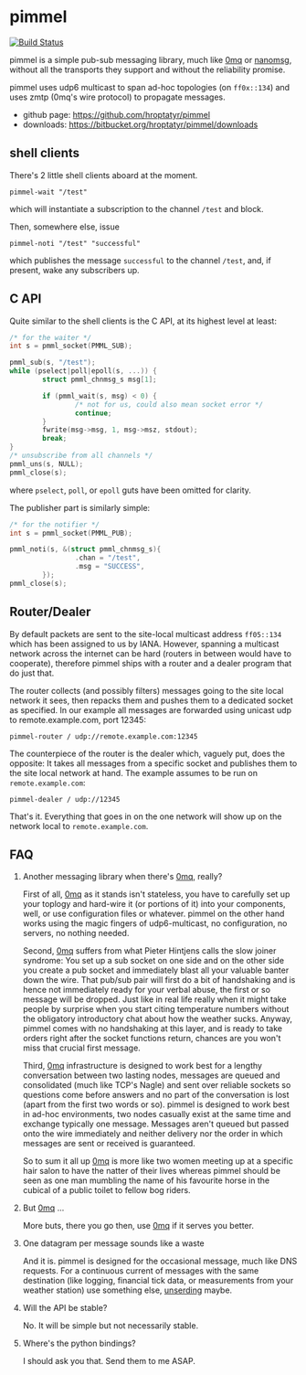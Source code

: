 pimmel
======

[![Build Status](https://secure.travis-ci.org/hroptatyr/pimmel.png?branch=master)](http://travis-ci.org/hroptatyr/pimmel)

pimmel is a simple pub-sub messaging library, much like [0mq][1] or
[nanomsg][2], without all the transports they support and without the
reliability promise.

pimmel uses udp6 multicast to span ad-hoc topologies (on `ff0x::134`)
and uses zmtp (0mq's wire protocol) to propagate messages.

+ github page: <https://github.com/hroptatyr/pimmel>
+ downloads: <https://bitbucket.org/hroptatyr/pimmel/downloads>


shell clients
-------------
There's 2 little shell clients aboard at the moment.

    pimmel-wait "/test"

which will instantiate a subscription to the channel `/test` and block.

Then, somewhere else, issue

    pimmel-noti "/test" "successful"

which publishes the message `successful` to the channel `/test`, and,
if present, wake any subscribers up.


C API
-----
Quite similar to the shell clients is the C API, at its highest level at
least:

```c
/* for the waiter */
int s = pmml_socket(PMML_SUB);

pmml_sub(s, "/test");
while (pselect|poll|epoll(s, ...)) {
        struct pmml_chnmsg_s msg[1];

        if (pmml_wait(s, msg) < 0) {
                /* not for us, could also mean socket error */
                continue;
        }
        fwrite(msg->msg, 1, msg->msz, stdout);
        break;
}
/* unsubscribe from all channels */
pmml_uns(s, NULL);
pmml_close(s);
```

where `pselect`, `poll`, or `epoll` guts have been omitted for clarity.

The publisher part is similarly simple:

```c
/* for the notifier */
int s = pmml_socket(PMML_PUB);

pmml_noti(s, &(struct pmml_chnmsg_s){
                .chan = "/test",
                .msg = "SUCCESS",
        });
pmml_close(s);
```


Router/Dealer
-------------
By default packets are sent to the site-local multicast address
`ff05::134` which has been assigned to us by IANA.  However, spanning a
multicast network across the internet can be hard (routers in between
would have to cooperate), therefore pimmel ships with a router and a
dealer program that do just that.

The router collects (and possibly filters) messages going to the site
local network it sees, then repacks them and pushes them to a dedicated
socket as specified.  In our example all messages are forwarded using
unicast udp to remote.example.com, port 12345:

    pimmel-router / udp://remote.example.com:12345

The counterpiece of the router is the dealer which, vaguely put, does
the opposite: It takes all messages from a specific socket and publishes
them to the site local network at hand.  The example assumes to be run
on `remote.example.com`:

    pimmel-dealer / udp://12345

That's it.  Everything that goes in on the one network will show up on
the network local to `remote.example.com`.


FAQ
---

1. Another messaging library when there's [0mq][1], really?

   First of all, [0mq][1] as it stands isn't stateless, you have to
   carefully set up your toplogy and hard-wire it (or portions of it)
   into your components, well, or use configuration files or whatever.
   pimmel on the other hand works using the magic fingers of
   udp6-multicast, no configuration, no servers, no nothing needed.

   Second, [0mq][1] suffers from what Pieter Hintjens calls the slow
   joiner syndrome: You set up a sub socket on one side and on the other
   side you create a pub socket and immediately blast all your valuable
   banter down the wire.  That pub/sub pair will first do a bit of
   handshaking and is hence not immediately ready for your verbal
   abuse, the first or so message will be dropped.
   Just like in real life really when it might take people by surprise
   when you start citing temperature numbers without the obligatory
   introductory chat about how the weather sucks.  Anyway, pimmel comes
   with no handshaking at this layer, and is ready to take orders right
   after the socket functions return, chances are you won't miss that
   crucial first message.

   Third, [0mq][1] infrastructure is designed to work best for a lengthy
   conversation between two lasting nodes, messages are queued and
   consolidated (much like TCP's Nagle) and sent over reliable sockets
   so questions come before answers and no part of the conversation is
   lost (apart from the first two words or so).  pimmel is designed to
   work best in ad-hoc environments, two nodes casually exist at the
   same time and exchange typically one message.  Messages aren't queued
   but passed onto the wire immediately and neither delivery nor the
   order in which messages are sent or received is guaranteed.

   So to sum it all up [0mq][1] is more like two women meeting up at a
   specific hair salon to have the natter of their lives whereas pimmel
   should be seen as one man mumbling the name of his favourite horse in
   the cubical of a public toilet to fellow bog riders.


2. But [0mq][1] ...

   More buts, there you go then, use [0mq][1] if it serves you better.


3. One datagram per message sounds like a waste

   And it is.  pimmel is designed for the occasional message, much like
   DNS requests.  For a continuous current of messages with the same
   destination (like logging, financial tick data, or measurements from
   your weather station) use something else, [unserding][3] maybe.


4. Will the API be stable?

   No.  It will be simple but not necessarily stable.


5. Where's the python bindings?

   I should ask you that.  Send them to me ASAP.


  [1]: https://github.com/zeromq/libzmq
  [2]: https://github.com/250bpm/nanomsg
  [3]: https://github.com/hroptatyr/unserding
